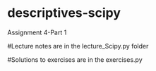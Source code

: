 # descriptives-scipy
Assignment 4-Part 1

#Lecture notes are in the lecture_Scipy.py folder


#Solutions to exercises are in the exercises.py
